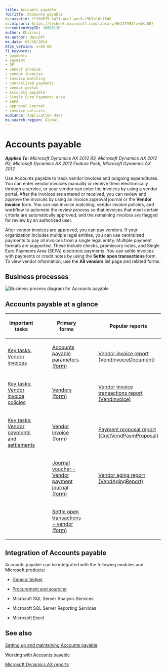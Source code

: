 ```yaml
---
title: Accounts payable
TOCTitle: Accounts payable
ms:assetid: ff16d575-b421-4ce7-aec6-c5b7e16c15d8
ms:mtpsurl: https://technet.microsoft.com/library/Hh227592(v=AX.60)
ms:contentKeyID: 36060130
author: Khairunj
ms.author: daxcpft
ms.date: 04/18/2014
mtps_version: v=AX.60
f1_keywords:
- payments
- payment
- AP
- vendor invoice
- vendor invoices
- invoice matching
- centralized payments
- vendor portal
- Accounts payable
- Single Euro Payments Area
- SEPA
- approval journal
- invoice policies
audience: Application User
ms.search.region: Global
---
```


# Accounts payable 


_**Applies To:** Microsoft Dynamics AX 2012 R3, Microsoft Dynamics AX 2012 R2, Microsoft Dynamics AX 2012 Feature Pack, Microsoft Dynamics AX 2012_






Use Accounts payable to track vendor invoices and outgoing expenditures. You can enter vendor invoices manually or receive them electronically through a service, or your vendor can enter the invoices by using a vendor portal. After the invoices are entered or received, you can review and approve the invoices by using an invoice approval journal or the **Vendor invoice** form. You can use invoice matching, vendor invoice policies, and workflow to automate the review process so that invoices that meet certain criteria are automatically approved, and the remaining invoices are flagged for review by an authorized user.

After vendor invoices are approved, you can pay vendors. If your organization includes multiple legal entities, you can use centralized payments to pay all invoices from a single legal entity. Multiple payment formats are supported. These include checks, promissory notes, and Single Euro Payments Area (SEPA) electronic payments. You can settle invoices with payments or credit notes by using the **Settle open transactions** form. To view vendor information, use the **All vendors** list page and related forms.

## Business processes

 ![Business process diagram for Accounts payable](images/Hh227592.AccountsPayableBusinessProcess1(AX.60).gif "Business process diagram for Accounts payable")

## Accounts payable at a glance

<table>
<colgroup>
<col style="width: 20%" />
<col style="width: 20%" />
<col style="width: 20%" />
<col style="width: 20%" />
<col style="width: 20%" />
</colgroup>
<thead>
<tr class="header">
<th><p>Important tasks</p></th>
<th><p></p></th>
<th><p>Primary forms</p></th>
<th><p></p></th>
<th><p>Popular reports</p></th>
</tr>
</thead>
<tbody>
<tr class="odd">
<td><p><a href="key-tasks-vendor-invoices.md">Key tasks: Vendor invoices</a></p></td>
<td><p></p></td>
<td><p><a href="https://technet.microsoft.com/library/aa596348(v=ax.60)">Accounts payable parameters (form)</a></p></td>
<td><p></p></td>
<td><p><a href="vendor-invoice-report-vendinvoicedocument.md">Vendor invoice report (VendInvoiceDocument)</a></p></td>
</tr>
<tr class="even">
<td><p><a href="key-tasks-vendor-invoice-policies.md">Key tasks: Vendor invoice policies</a></p></td>
<td><p></p></td>
<td><p><a href="https://technet.microsoft.com/library/aa592162(v=ax.60)">Vendors (form)</a></p></td>
<td><p></p></td>
<td><p><a href="vendor-invoice-transactions-report-vendinvoice.md">Vendor invoice transactions report (VendInvoice)</a></p></td>
</tr>
<tr class="odd">
<td><p><a href="key-tasks-vendor-payments-and-settlements.md">Key tasks: Vendor payments and settlements</a></p></td>
<td><p></p></td>
<td><p><a href="https://technet.microsoft.com/library/hh209644(v=ax.60)">Vendor invoice (form)</a></p></td>
<td><p></p></td>
<td><p><a href="payment-proposal-report-custvendpaymproposal.md">Payment proposal report (CustVendPaymProposal)</a></p></td>
</tr>
<tr class="even">
<td><p></p></td>
<td><p></p></td>
<td><p><a href="https://technet.microsoft.com/library/aa599011(v=ax.60)">Journal voucher - Vendor payment journal (form)</a></p></td>
<td><p></p></td>
<td><p><a href="vendor-aging-report-vendagingreport.md">Vendor aging report (VendAgingReport)</a></p></td>
</tr>
<tr class="odd">
<td><p></p></td>
<td><p></p></td>
<td><p><a href="https://technet.microsoft.com/library/aa619609(v=ax.60)">Settle open transactions - vendor (form)</a></p></td>
<td><p></p></td>
<td><p></p></td>
</tr>
</tbody>
</table>


## Integration of Accounts payable

Accounts payable can be integrated with the following modules and Microsoft products:

  - [General ledger](general-ledger.md)

  - [Procurement and sourcing](procurement-and-sourcing.md)

  - Microsoft SQL Server Analysis Services

  - Microsoft SQL Server Reporting Services

  - Microsoft Excel

## See also

[Setting up and maintaining Accounts payable](setting-up-and-maintaining-accounts-payable.md)

[Working with Accounts payable](working-with-accounts-payable.md)

[Microsoft Dynamics AX reports](microsoft-dynamics-ax-reports.md)

  


